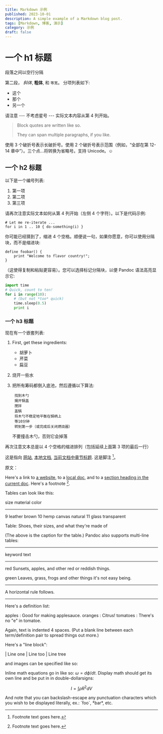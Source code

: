 ```yaml
---
title: Markdown 示例
published: 2023-10-01
description: A simple example of a Markdown blog post.
tags: [Markdown, 博客, 演示]
category: 示例
draft: false
---
```


# 一个 h1 标题

段落之间以空行分隔

第二段， _斜体_,  **粗体**, 和 `等宽`。
分项列表如下:

- 这个
- 那个
- 另一个

请注意 --- 不考虑星号 --- 实际文本内容从第 4 列开始。

> Block quotes are
> written like so.
>
> They can span multiple paragraphs,
> if you like.

使用 3 个破折号表示长破折号。使用 2 个破折号表示范围（例如，“全部在第 12-14 章中”）。三个点...将转换为省略号。支持 Unicode。☺

## 一个 h2 标题

以下是一个编号列表:

1. 第一项
2. 第二项
3. 第三项

请再次注意实际文本如何从第 4 列开始（左侧 4 个字符）。以下是代码示例:

    # Let me re-iterate ...
    for i in 1 .. 10 { do-something(i) }

你可能已经猜到了，缩进 4 个空格。顺便说一句，如果你愿意，你可以使用分隔块，而不是缩进块:

```
define foobar() {
    print "Welcome to flavor country!";
}
```

（这使得复制和粘贴更容易）。您可以选择标记分隔块，以便 Pandoc 语法高亮显示它:

```python
import time
# Quick, count to ten!
for i in range(10):
    # (but not *too* quick)
    time.sleep(0.5)
    print i
```

### 一个 h3 标题

现在有一个嵌套列表:

1. First, get these ingredients:

    - 胡萝卜
    - 芹菜
    - 扁豆

2. 烧开一些水

3. 把所有筹码都倒入底池，然后遵循以下算法:

        找到木勺
        揭开锅盖
        搅拌
        盖锅
        将木勺不稳定地平衡在锅柄上
        等10分钟
        转到第一步（或完成后关闭燃烧器）

   不要撞击木勺，否则它会掉落

再次注意文本总是以 4 个空格的缩进排列（包括延续上面第 3 项的最后一行）

这是指向 [网站](http://foo.bar),  [本地文档](local-doc.html),
[当前文档中章节标题](#an-h2-header). 这是脚注 [^1]。

原文：

Here's a link to [a website](http://foo.bar), to a [local
doc](local-doc.html), and to a [section heading in the current
doc](#an-h2-header). Here's a footnote [^1].

[^1]: Footnote text goes here.

Tables can look like this:

size material color

---

9 leather brown
10 hemp canvas natural
11 glass transparent

Table: Shoes, their sizes, and what they're made of

(The above is the caption for the table.) Pandoc also supports
multi-line tables:

---

keyword text

---

red Sunsets, apples, and
other red or reddish
things.

green Leaves, grass, frogs
and other things it's
not easy being.

---

A horizontal rule follows.

---

Here's a definition list:

apples
: Good for making applesauce.
oranges
: Citrus!
tomatoes
: There's no "e" in tomatoe.

Again, text is indented 4 spaces. (Put a blank line between each
term/definition pair to spread things out more.)

Here's a "line block":

| Line one
| Line too
| Line tree

and images can be specified like so:

[//]: # (![example image]&#40;./demo-banner.png "An exemplary image"&#41;)

Inline math equations go in like so: $\omega = d\phi / dt$. Display
math should get its own line and be put in in double-dollarsigns:

$$I = \int \rho R^{2} dV$$

And note that you can backslash-escape any punctuation characters
which you wish to be displayed literally, ex.: \`foo\`, \*bar\*, etc.
